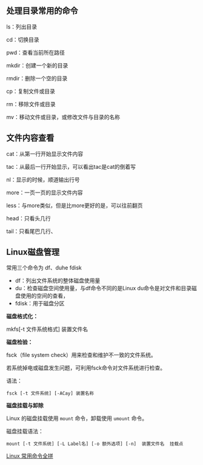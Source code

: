 ## 处理目录常用的命令

ls：列出目录

cd：切换目录

pwd：查看当前所在路径

mkdir：创建一个新的目录

rmdir：删除一个空的目录

cp：复制文件或目录

rm：移除文件或目录

mv：移动文件或目录，或修改文件与目录的名称



##  文件内容查看

cat：从第一行开始显示文件内容

tac：从最后一行开始显示，可以看出tac是cat的倒着写

nl：显示的时候，顺道输出行号

more：一页一页的显示文件内容

less：与more类似，但是比more更好的是，可以往前翻页

head：只看头几行

tail：只看尾巴几行、



## Linux磁盘管理

常用三个命令为 df、duhe fdisk

* df：列出文件系统的整体磁盘使用量
* du：检查磁盘空间使用量，与df命令不同的是Linux du命令是对文件和目录磁盘使用的空间的查看，
* fdisk：用于磁盘分区

**磁盘格式化：**

mkfs[-t  文件系统格式] 装置文件名



**磁盘检验：**

fsck（file system check）用来检查和维护不一致的文件系统。

若系统掉电或磁盘发生问题，可利用fsck命令对文件系统进行检查。

语法：

```
fsck [-t 文件系统] [-ACay] 装置名称
```



**磁盘挂载与卸除**

Linux 的磁盘挂载使用 `mount` 命令，卸载使用 `umount` 命令。

磁盘挂载语法：

```
mount [-t 文件系统] [-L Label名] [-o 额外选项] [-n]  装置文件名  挂载点
```



[Linux 常用命令全拼](https://www.cnblogs.com/yjd_hycf_space/p/7730690.html)

